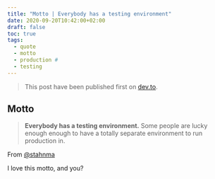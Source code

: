 ```yaml
---
title: "Motto | Everybody has a testing environment"
date: 2020-09-20T10:42:00+02:00
draft: false
toc: true
tags: 
  - quote
  - motto
  - production #
  - testing
---
```


> This post have been published first on [dev.to](https://dev.to/rlespinasse/everybody-has-a-testing-environment-7p).

## Motto

> **Everybody has a testing environment.**
> Some people are lucky enough enough to have a totally separate environment to run production in.

From [@stahnma](https://twitter.com/stahnma/status/634849376343429120)

I love this motto, and you?
